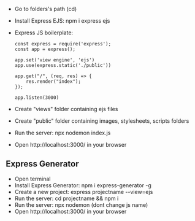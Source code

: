 - Go to folders's path (cd)
- Install Express EJS: npm i express ejs
- Express JS boilerplate:

  ```
  const express = require('express');
  const app = express();

  app.set('view engine', 'ejs')
  app.use(express.static('./public'))

  app.get("/", (req, res) => {
      res.render("index");
  });

  app.listen(3000)

  ```

- Create "views" folder containing ejs files
- Create "public" folder containing images, stylesheets, scripts folders
- Run the server: npx nodemon index.js
- Open http://localhost:3000/ in your browser


## Express Generator 

- Open terminal
- Install Express Generator: npm i express-generator -g
- Create a new project: express projectname --view=ejs
- Run the server: cd projectname && npm i
- Run the server: npx nodemon (dont change js name)
- Open http://localhost:3000/ in your browser
